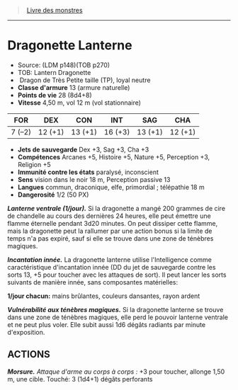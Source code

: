 ﻿> [Livre des monstres](tome_of_beasts_old.md)

---

# Dragonette Lanterne

- Source: (LDM p148)(TOB p270)
- TOB: Lantern Dragonette
-  Dragon de Très Petite taille (TP), loyal neutre
- **Classe d'armure** 13 (armure naturelle)
- **Points de vie** 28 (8d4+8)
- **Vitesse** 4,50 m, vol 12 m (vol stationnaire)

|FOR|DEX|CON|INT|SAG|CHA|
|---|---|---|---|---|---|
|7 (–2)|12 (+1)|13 (+1)|16 (+3)|13 (+1)|12 (+1)|

- **Jets de sauvegarde** Dex +3, Sag +3, Cha +3
- **Compétences** Arcanes +5, Histoire +5, Nature +5, Perception +3, Religion +5
- **Immunité contre les états** paralysé, inconscient
- **Sens** vision dans le noir 18 m, Perception passive 13
- **Langues** commun, draconique, elfe, primordial ; télépathie 18 m
- **Dangerosité** 1/2 (50 PX)

**_Lanterne ventrale (1/jour)._** Si la dragonette a mangé 200 grammes de cire de chandelle au cours des dernières 24 heures, elle peut émettre une flamme éternelle pendant 3d20 minutes. On peut dissiper cette flamme, mais la dragonette peut la rallumer par une action bonus si la limite de temps n'a pas expiré, sauf si elle se trouve dans une zone de ténèbres magiques.

**_Incantation innée._** La dragonette lanterne utilise l'Intelligence comme caractéristique d'incantation innée (DD du jet de sauvegarde contre les sorts 13, +5 pour toucher avec les attaques de sort). Il peut lancer les sorts suivants de manière innée, sans composantes matérielles:

**1/jour chacun:** mains brûlantes, couleurs dansantes, rayon ardent

**_Vulnérabilité aux ténèbres magiques._** Si la dragonette lanterne se trouve dans une zone de ténèbres magiques, elle perd le pouvoir lanterne ventrale et ne peut plus voler. Elle subit aussi 1d6 dégâts radiants par minute d'exposition.

## ACTIONS

**_Morsure._** _Attaque d'arme au corps à corps :_ +3 pour toucher, allonge 1,50 m, une cible. Touché: 3 (1d4+1) dégâts perforants


